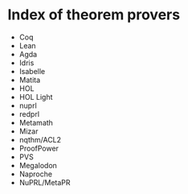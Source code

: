 # Index of theorem provers

- Coq
- Lean
- Agda
- Idris
- Isabelle
- Matita
- HOL
- HOL Light
- nuprl
- redprl
- Metamath
- Mizar
- nqthm/ACL2
- ProofPower
- PVS
- Megalodon
- Naproche
- NuPRL/MetaPR

